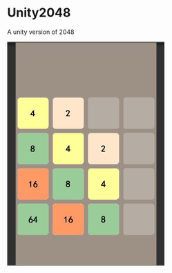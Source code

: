 # Unity2048
A unity version of 2048

![](https://github.com/cumtping/Unity2048/blob/master/ScreenShots/screenshot01.jpg)
